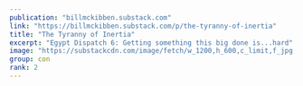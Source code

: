 ```yaml
---
publication: "billmckibben.substack.com"
link: "https://billmckibben.substack.com/p/the-tyranny-of-inertia"
title: "The Tyranny of Inertia"
excerpt: "Egypt Dispatch 6: Getting something this big done is...hard"
image: "https://substackcdn.com/image/fetch/w_1200,h_600,c_limit,f_jpg,q_auto:good,fl_progressive:steep/https%3A%2F%2Fbucketeer-e05bbc84-baa3-437e-9518-adb32be77984.s3.amazonaws.com%2Fpublic%2Fimages%2F785e1c0b-c7fc-4aa7-924a-a5c6eece6513_5100x3614.jpeg"
group: con
rank: 2
---
```

